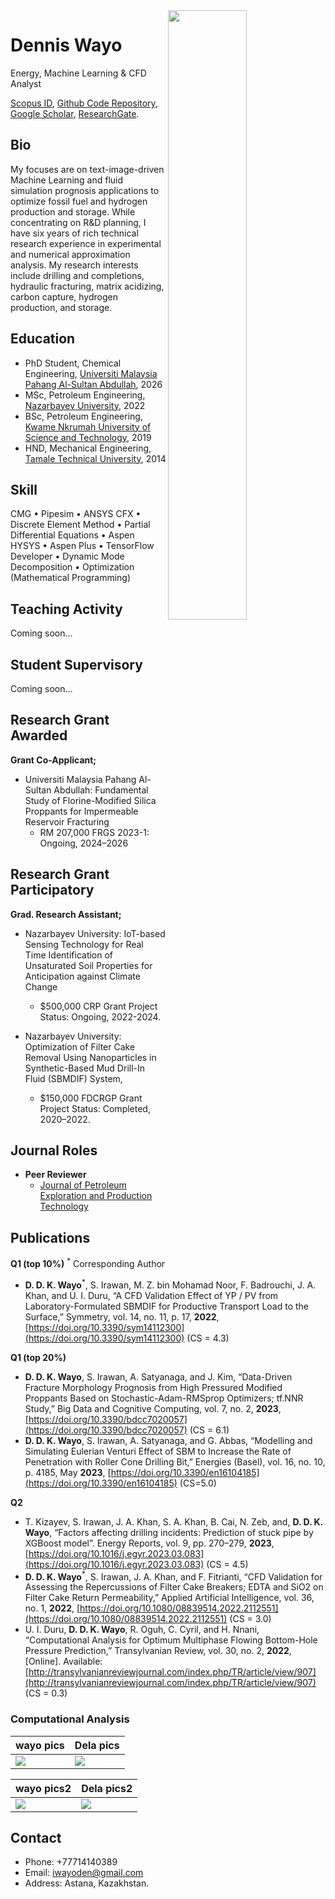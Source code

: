 <img src="https://github.com/DennisWayo/denniswayo.github.io/assets/117969019/da2f4043-ff56-496c-a3a0-12078a6768f3" align="right" width="50%" height=" 50%"/>

# Dennis Wayo
Energy, Machine Learning & CFD Analyst

[Scopus ID](https://www.scopus.com/authid/detail.uri?authorId=57890228100), [Github Code Repository](https://github.com/DennisWayo), [Google Scholar](https://scholar.google.com/citations?user=YCXIi1wAAAAJ&hl=en&authuser=2), [ResearchGate](https://www.researchgate.net/profile/Dennis-Wayo-2).

## Bio
My focuses are on text-image-driven Machine Learning and fluid simulation prognosis applications to optimize fossil fuel and hydrogen production and storage. While concentrating on R&D planning, I have six years of rich technical research experience in experimental and numerical approximation analysis. My research interests include drilling and completions, hydraulic fracturing, matrix acidizing, carbon capture, hydrogen production, and storage.

## Education
- PhD Student, Chemical Engineering, [Universiti Malaysia Pahang Al-Sultan Abdullah](https://www.ump.edu.my/en), 2026
- MSc, Petroleum Engineering, [Nazarbayev University](https://nu.edu.kz/), 2022
- BSc, Petroleum Engineering, [Kwame Nkrumah University of Science and Technology](https://www.knust.edu.gh/), 2019
- HND, Mechanical Engineering, [Tamale Technical University](https://tatu.edu.gh/hnd-programmes/), 2014

## Skill
CMG • Pipesim • ANSYS CFX • Discrete Element Method • Partial Differential Equations • Aspen HYSYS • Aspen Plus • TensorFlow Developer • Dynamic Mode Decomposition •
Optimization (Mathematical Programming)

## Teaching Activity
Coming soon...

## Student Supervisory
Coming soon...

## Research Grant Awarded
**Grant Co-Applicant;**

* Universiti Malaysia Pahang Al-Sultan Abdullah: Fundamental Study of Florine-Modified Silica Proppants for Impermeable Reservoir Fracturing
  * RM 207,000 FRGS 2023-1: Ongoing, 2024–2026

## Research Grant Participatory
**Grad. Research Assistant;**

* Nazarbayev University: IoT-based Sensing Technology for Real Time Identification of Unsaturated Soil Properties for Anticipation against Climate Change
   * $500,000 CRP Grant Project Status: Ongoing, 2022-2024.

* Nazarbayev University: Optimization of Filter Cake Removal Using Nanoparticles in Synthetic-Based Mud Drill-In Fluid (SBMDIF) System,
  * $150,000 FDCRGP Grant Project Status: Completed, 2020–2022.

## Journal Roles
- **Peer Reviewer**
  - [Journal of Petroleum Exploration and Production Technology](https://www.scopus.com/sourceid/21100199536) 

## Publications
**Q1 (top 10%)**
<sup>*</sup> Corresponding Author
- **D. D. K. Wayo**<sup>*</sup>, S. Irawan, M. Z. bin Mohamad Noor, F. Badrouchi, J. A. Khan, and U. I. Duru, “A CFD Validation Effect of YP / PV from Laboratory-Formulated SBMDIF for Productive Transport Load to the Surface,” Symmetry, vol. 14, no. 11, p. 17, **2022**, [https://doi.org/10.3390/sym14112300](https://doi.org/10.3390/sym14112300) (CS = 4.3)

**Q1 (top 20%)**
- **D. D. K. Wayo**, S. Irawan, A. Satyanaga, and J. Kim, “Data-Driven Fracture Morphology Prognosis from High Pressured Modified Proppants Based on Stochastic-Adam-RMSprop Optimizers; tf.NNR Study,” Big Data and Cognitive Computing, vol. 7, no. 2, **2023**, [https://doi.org/10.3390/bdcc7020057](https://doi.org/10.3390/bdcc7020057) (CS = 6.1)
- **D. D. K. Wayo**, S. Irawan, A. Satyanaga, and G. Abbas, “Modelling and Simulating Eulerian Venturi Effect of SBM to Increase the Rate of Penetration with Roller Cone Drilling Bit,” Energies (Basel), vol. 16, no. 10, p. 4185, May **2023**, [https://doi.org/10.3390/en16104185](https://doi.org/10.3390/en16104185) (CS=5.0)

**Q2**
- T. Kizayev, S. Irawan, J. A. Khan, S. A. Khan, B. Cai, N. Zeb, and, **D. D. K. Wayo**, “Factors affecting drilling incidents: Prediction of stuck pipe by XGBoost model”. Energy Reports, vol. 9, pp. 270–279, **2023**, [https://doi.org/10.1016/j.egyr.2023.03.083](https://doi.org/10.1016/j.egyr.2023.03.083) (CS = 4.5)
- **D. D. K. Wayo**<sup>*</sup>, S. Irawan, J. A. Khan, and F. Fitrianti, “CFD Validation for Assessing the Repercussions of Filter Cake Breakers; EDTA and SiO2 on Filter Cake Return Permeability,” Applied Artificial Intelligence, vol. 36, no. 1, **2022**, [https://doi.org/10.1080/08839514.2022.2112551](https://doi.org/10.1080/08839514.2022.2112551) (CS = 3.0)
- U. I. Duru, **D. D. K. Wayo**, R. Oguh, C. Cyril, and H. Nnani, “Computational Analysis for Optimum Multiphase Flowing Bottom-Hole Pressure Prediction,” Transylvanian Review, vol. 30, no. 2, **2022**, [Online]. Available: [http://transylvanianreviewjournal.com/index.php/TR/article/view/907](http://transylvanianreviewjournal.com/index.php/TR/article/view/907) (CS = 0.3)

### Computational Analysis

| wayo pics               | Dela pics               |
| ---------------------- | ---------------------- |
| <img src="https://github.com/DennisWayo/denniswayo.github.io/assets/117969019/fba2028c-0259-4175-989a-3b0cdc808018"/> | <img src="https://github.com/DennisWayo/denniswayo.github.io/assets/117969019/fba2028c-0259-4175-989a-3b0cdc808018"/> |

| wayo pics2               | Dela pics2               |
| ---------------------- | ---------------------- |
| <img src="https://github.com/DennisWayo/denniswayo.github.io/assets/117969019/fba2028c-0259-4175-989a-3b0cdc808018"/> | <img src="https://github.com/DennisWayo/denniswayo.github.io/assets/117969019/fba2028c-0259-4175-989a-3b0cdc808018"/> |




## Contact
* Phone: +77714140389
* Email: iwayoden@gmail.com
* Address: Astana, Kazakhstan.
